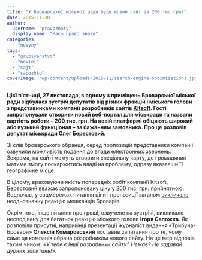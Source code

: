 ```yaml
---
title: "У Броварської міської ради буде новий сайт за 200 тис грн?"
date: 2015-11-30
author: 
  username: "pravoznaty"
  display_name: "Маєш право знати"
categories: 
  - "novyny"
tags: 
  - "grubiyanstvo"
  - "novini"
  - "sajt"
  - "sapozhko"
coverImage: "wp-content/uploads/2015/11/search-engine-optimisation1.jpg"
---
```


**Цієї п’ятниці, 27 листопада, в одному з приміщень Броварської міської ради відбулася зустріч депутатів від різних фракцій і міського голови з представниками компанії розробників сайтів [Kitsoft](https://www.kitsoft.kiev.ua/). Гості запропонували створити новий веб-портал для міськради та назвали вартість роботи – 200 тис. грн. На новій платформі обіцяють широкий або вузький функціонал – за бажанням замовника. Про це розповів депутат міськради Олег Берестовий.**

Зі слів броварського обранця, серед пропозицій представники компанії озвучили можливість подання до влади електронних звернень. Зокрема, на сайті можуть створити спеціальну карту, де громадянин матиме змогу поскаржитись владі на проблему, одразу вказавши її географічне місце.

В цілому, враховуючи якість попередніх робіт компанії Kitsoft, Берестовий вважає запропоновану ціну у 200 тис. грн. прийнятною. Водночас, у соцмережах питання ціни і пропозиції загалом [викликало](https://www.facebook.com/groups/brovary/permalink/1142953662401265/) неоднозначну реакцію мешканців Броварів.

Окрім того, інше питання про гроші, озвучене на зустрічі, викликало несподівану для багатьох реакцію міського голови **Ігоря Сапожка**. Як розповіли присутні, наприкінці презентації журналіст видання «Трибуна-Бровари» **Олексій Комаровський** поставив запитання про те, чому саме ця компанія обрана розробником нового сайту. На це мер відповів таким чином: «_У тебе є інші розробники сайту? Немає? Не задавай дурних запитань!_».
